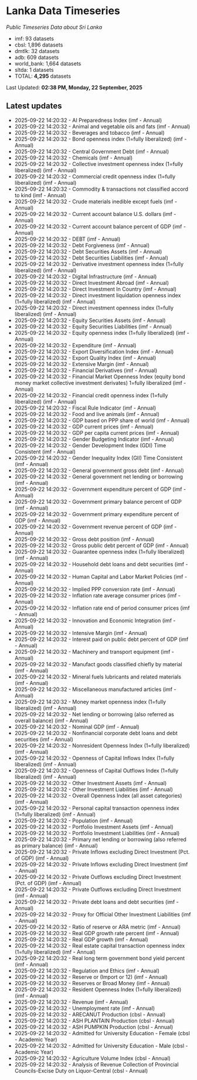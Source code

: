 # Lanka Data Timeseries
*Public Timeseries Data about Sri Lanka*

* imf: 93 datasets
* cbsl: 1,896 datasets
* dmtlk: 32 datasets
* adb: 609 datasets
* world_bank: 1,664 datasets
* sltda: 1 datasets
* TOTAL: **4,295** datasets

Last Updated: **02:38 PM, Monday, 22 September, 2025**

## Latest updates

* 2025-09-22 14:20:32 - AI Preparedness Index (imf - Annual)
* 2025-09-22 14:20:32 - Animal and vegetable oils and fats (imf - Annual)
* 2025-09-22 14:20:32 - Beverages and tobacco (imf - Annual)
* 2025-09-22 14:20:32 - Bond openness index (1=fully liberalized) (imf - Annual)
* 2025-09-22 14:20:32 - Central Government Debt (imf - Annual)
* 2025-09-22 14:20:32 - Chemicals (imf - Annual)
* 2025-09-22 14:20:32 - Collective investment openness index (1=fully liberalized) (imf - Annual)
* 2025-09-22 14:20:32 - Commercial credit openness index (1=fully liberalized) (imf - Annual)
* 2025-09-22 14:20:32 - Commodity & transactions not classified accord to kind (imf - Annual)
* 2025-09-22 14:20:32 - Crude materials inedible except fuels (imf - Annual)
* 2025-09-22 14:20:32 - Current account balance U.S. dollars (imf - Annual)
* 2025-09-22 14:20:32 - Current account balance percent of GDP (imf - Annual)
* 2025-09-22 14:20:32 - DEBT (imf - Annual)
* 2025-09-22 14:20:32 - Debt Forgiveness (imf - Annual)
* 2025-09-22 14:20:32 - Debt Securities Assets (imf - Annual)
* 2025-09-22 14:20:32 - Debt Securities Liabilities (imf - Annual)
* 2025-09-22 14:20:32 - Derivative investment openness index (1=fully liberalized) (imf - Annual)
* 2025-09-22 14:20:32 - Digital Infrastructure (imf - Annual)
* 2025-09-22 14:20:32 - Direct Investment Abroad (imf - Annual)
* 2025-09-22 14:20:32 - Direct Investment In Country (imf - Annual)
* 2025-09-22 14:20:32 - Direct investment liquidation openness index (1=fully liberalized) (imf - Annual)
* 2025-09-22 14:20:32 - Direct investment openness index (1=fully liberalized) (imf - Annual)
* 2025-09-22 14:20:32 - Equity Securities Assets (imf - Annual)
* 2025-09-22 14:20:32 - Equity Securities Liabilities (imf - Annual)
* 2025-09-22 14:20:32 - Equity openness index (1=fully liberalized) (imf - Annual)
* 2025-09-22 14:20:32 - Expenditure (imf - Annual)
* 2025-09-22 14:20:32 - Export Diversification Index (imf - Annual)
* 2025-09-22 14:20:32 - Export Quality Index (imf - Annual)
* 2025-09-22 14:20:32 - Extensive Margin (imf - Annual)
* 2025-09-22 14:20:32 - Financial Derivatives (imf - Annual)
* 2025-09-22 14:20:32 - Financial Market Openness Index (equity bond money market collective investment derivates) 1=fully liberalized (imf - Annual)
* 2025-09-22 14:20:32 - Financial credit openness index (1=fully liberalized) (imf - Annual)
* 2025-09-22 14:20:32 - Fiscal Rule Indicator (imf - Annual)
* 2025-09-22 14:20:32 - Food and live animals (imf - Annual)
* 2025-09-22 14:20:32 - GDP based on PPP share of world (imf - Annual)
* 2025-09-22 14:20:32 - GDP current prices (imf - Annual)
* 2025-09-22 14:20:32 - GDP per capita current prices (imf - Annual)
* 2025-09-22 14:20:32 - Gender Budgeting Indicator (imf - Annual)
* 2025-09-22 14:20:32 - Gender Development Index (GDI) Time Consistent (imf - Annual)
* 2025-09-22 14:20:32 - Gender Inequality Index (GII) Time Consistent (imf - Annual)
* 2025-09-22 14:20:32 - General government gross debt (imf - Annual)
* 2025-09-22 14:20:32 - General government net lending or borrowing (imf - Annual)
* 2025-09-22 14:20:32 - Government expenditure percent of GDP (imf - Annual)
* 2025-09-22 14:20:32 - Government primary balance percent of GDP (imf - Annual)
* 2025-09-22 14:20:32 - Government primary expenditure percent of GDP (imf - Annual)
* 2025-09-22 14:20:32 - Government revenue percent of GDP (imf - Annual)
* 2025-09-22 14:20:32 - Gross debt position (imf - Annual)
* 2025-09-22 14:20:32 - Gross public debt percent of GDP (imf - Annual)
* 2025-09-22 14:20:32 - Guarantee openness index (1=fully liberalized) (imf - Annual)
* 2025-09-22 14:20:32 - Household debt loans and debt securities (imf - Annual)
* 2025-09-22 14:20:32 - Human Capital and Labor Market Policies (imf - Annual)
* 2025-09-22 14:20:32 - Implied PPP conversion rate (imf - Annual)
* 2025-09-22 14:20:32 - Inflation rate average consumer prices (imf - Annual)
* 2025-09-22 14:20:32 - Inflation rate end of period consumer prices (imf - Annual)
* 2025-09-22 14:20:32 - Innovation and Economic Integration (imf - Annual)
* 2025-09-22 14:20:32 - Intensive Margin (imf - Annual)
* 2025-09-22 14:20:32 - Interest paid on public debt percent of GDP (imf - Annual)
* 2025-09-22 14:20:32 - Machinery and transport equipment (imf - Annual)
* 2025-09-22 14:20:32 - Manufact goods classified chiefly by material (imf - Annual)
* 2025-09-22 14:20:32 - Mineral fuels lubricants and related materials (imf - Annual)
* 2025-09-22 14:20:32 - Miscellaneous manufactured articles (imf - Annual)
* 2025-09-22 14:20:32 - Money market openness index (1=fully liberalized) (imf - Annual)
* 2025-09-22 14:20:32 - Net lending or borrowing (also referred as overall balance) (imf - Annual)
* 2025-09-22 14:20:32 - Nominal GDP (imf - Annual)
* 2025-09-22 14:20:32 - Nonfinancial corporate debt loans and debt securities (imf - Annual)
* 2025-09-22 14:20:32 - Nonresident Openness Index (1=fully liberalized) (imf - Annual)
* 2025-09-22 14:20:32 - Openness of Capital Inflows Index (1=fully liberalized) (imf - Annual)
* 2025-09-22 14:20:32 - Openness of Capital Outflows Index (1=fully liberalized) (imf - Annual)
* 2025-09-22 14:20:32 - Other Investment Assets (imf - Annual)
* 2025-09-22 14:20:32 - Other Investment Liabilities (imf - Annual)
* 2025-09-22 14:20:32 - Overall Openness Index (all asset categories) (imf - Annual)
* 2025-09-22 14:20:32 - Personal capital transaction openness index (1=fully liberalized) (imf - Annual)
* 2025-09-22 14:20:32 - Population (imf - Annual)
* 2025-09-22 14:20:32 - Portfolio Investment Assets (imf - Annual)
* 2025-09-22 14:20:32 - Portfolio Investment Liabilities (imf - Annual)
* 2025-09-22 14:20:32 - Primary net lending or borrowing (also referred as primary balance) (imf - Annual)
* 2025-09-22 14:20:32 - Private Inflows excluding Direct Investment (Pct. of GDP) (imf - Annual)
* 2025-09-22 14:20:32 - Private Inflows excluding Direct Investment (imf - Annual)
* 2025-09-22 14:20:32 - Private Outflows excluding Direct Investment (Pct. of GDP) (imf - Annual)
* 2025-09-22 14:20:32 - Private Outflows excluding Direct Investment (imf - Annual)
* 2025-09-22 14:20:32 - Private debt loans and debt securities (imf - Annual)
* 2025-09-22 14:20:32 - Proxy for Official Other Investment Liabilities (imf - Annual)
* 2025-09-22 14:20:32 - Ratio of reserve or ARA metric (imf - Annual)
* 2025-09-22 14:20:32 - Real GDP growth rate percent (imf - Annual)
* 2025-09-22 14:20:32 - Real GDP growth (imf - Annual)
* 2025-09-22 14:20:32 - Real estate capital transaction openness index (1=fully liberalized) (imf - Annual)
* 2025-09-22 14:20:32 - Real long term government bond yield percent (imf - Annual)
* 2025-09-22 14:20:32 - Regulation and Ethics (imf - Annual)
* 2025-09-22 14:20:32 - Reserve or (Import or 12) (imf - Annual)
* 2025-09-22 14:20:32 - Reserves or Broad Money (imf - Annual)
* 2025-09-22 14:20:32 - Resident Openness Index (1=fully liberalized) (imf - Annual)
* 2025-09-22 14:20:32 - Revenue (imf - Annual)
* 2025-09-22 14:20:32 - Unemployment rate (imf - Annual)
* 2025-09-22 14:20:32 - ARECANUT Production (cbsl - Annual)
* 2025-09-22 14:20:32 - ASH PLANTAIN Production (cbsl - Annual)
* 2025-09-22 14:20:32 - ASH PUMPKIN Production (cbsl - Annual)
* 2025-09-22 14:20:32 - Admitted for University Education - Female (cbsl - Academic Year)
* 2025-09-22 14:20:32 - Admitted for University Education - Male (cbsl - Academic Year)
* 2025-09-22 14:20:32 - Agriculture Volume Index (cbsl - Annual)
* 2025-09-22 14:20:32 - Analysis of Revenue Collection of Provincial Councils-Excise Duty on Liquor-Central (cbsl - Annual)